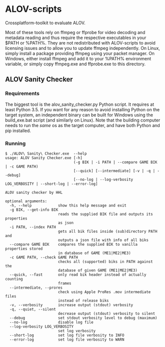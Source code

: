 # ALOV-scripts

Crossplatform-toolkit to evaluate ALOV.

Most of these tools rely on ffmpeg or ffprobe for video decoding and metadata reading and thus require the respective executables in your $PATH or %PATH%. They are not redistributed with ALOV-scripts to avoid licensing issues and to allow you to update ffmpeg independently. On Linux, simply install a package providing ffmpeg using your packet manager. On Windows, either install ffmpeg and add it to your %PATH% environment variable, or simply copy ffmpeg.exe and ffprobe.exe to this directory.

## ALOV Sanity Checker

### Requirements

The biggest tool is the alov_sanity_checker.py Python script. It requires at least Python 3.5. If you want for any reason to avoid installing Python on the target system, an independent binary can be built for Windows using the build_exe.bat script (and similarly on Linux). Note that the building computer needs to run the _same_ os as the target computer, and have both Python and pip installed.

### Running

```
$ ./ALOV\ Sanity\ Checker.exe  --help
usage: ALOV Sanity Checker.exe [-h]
                               (-g BIK | -i PATH | --compare GAME BIK | -c GAME PATH)
                               [--quick] [--intermediate] [-v | -q | --debug]
                               [--no-log | --log-verbosity LOG_VERBOSITY | --short-log | --error-log]

ALOV sanity checker by HHL

optional arguments:
  -h, --help            show this help message and exit
  -g BIK, --get-info BIK
                        reads the supplied BIK file and outputs its properties
                        as json
  -i PATH, --index PATH
                        gets all bik files inside (sub)directory PATH and
                        outputs a json file with info of all biks
  --compare GAME BIK    compares the supplied BIK to vanilla properties stored
                        in database of GAME (ME1|ME2|ME3)
  -c GAME PATH, --check GAME PATH
                        checks all (supported) biks in PATH against the
                        database of given GAME (ME1|ME2|ME3)
  --quick, --fast       only read bik header instead of actually counting
                        frames
  --intermediate, --prores
                        check using Apple ProRes .mov intermediate files
                        instead of release biks
  -v, --verbosity       increase output (stdout) verbosity
  -q, --quiet, --silent
                        decrease output (stdout) verbosity to silent
  --debug               set stdout verbosity level to debug (maximum)
  --no-log              disable log file
  --log-verbosity LOG_VERBOSITY
                        set log verbosity
  --short-log           set log file verbosity to INFO
  --error-log           set log file verbosity to WARN
```
